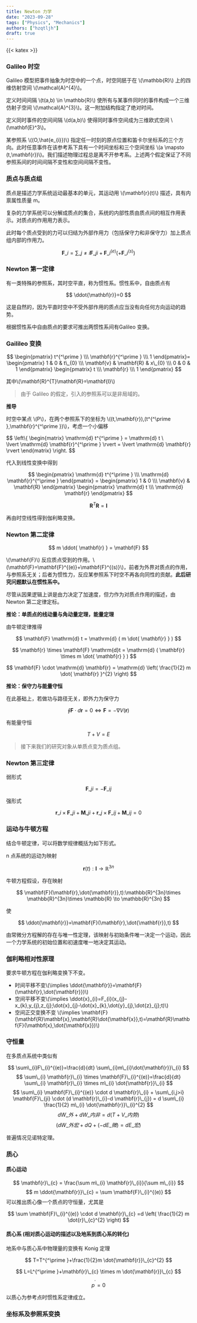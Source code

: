 ```yaml
---
title: Newton 力学
date: "2023-09-28"
tags: ["Physics", "Mechanics"]
authors: ["hzqtljh"]
draft: true
---
```

{{< katex >}}
### Galileo 时空

Galileo 模型把事件抽象为时空中的一个点，时空同胚于在 \\(\mathbb{R}\\) 上的四维仿射空间 \\(\mathcal{A}^{4}\\)。

定义时间间隔 \\(t(a,b) \in \mathbb{R}\\) 使所有与某事件同时的事件构成一个三维仿射子空间 \\(\mathcal{A}^{3}\\)。这一附加结构指定了绝对时间。

定义同时事件的空间间隔 \\(d(a,b)\\) 使得同时事件空间成为三维欧式空间 \\(\mathbf{E}^3\\)。

某参照系 \\((O,\hat{e\_{i}})\\) 指定任一时刻的原点位置和笛卡尔坐标系的三个方向。此时任意事件在该参考系下具有一个时间坐标和三个空间坐标 \\(a \mapsto (t,\mathbf{r})\\)。我们描述物理过程总是离不开参考系。上述两个假定保证了不同参照系间的时间间隔不变性和空间间隔不变性。

### 质点与质点组

质点是描述力学系统运动最基本的单元，其运动用 \\(\mathbf{r}(t)\\) 描述，具有内禀属性质量 m。

复杂的力学系统可以分解成质点的集合，系统的内部性质由质点间的相互作用表示。对质点的作用用力表示。

此时每个质点受到的力可以归结为外部作用力（包括保守力和非保守力）加上质点组内部的作用力。

$$
\mathbf{F}\_{i}=\sum\_{j\neq i} \mathbf{F}\_{ji}+\mathbf{F}\_{i}^{(e)}(+\mathbf{F}\_{i}^{(s)})
$$

### Newton 第一定律

有一类特殊的参照系，其时空平直，称为惯性系。惯性系中，自由质点有

$$
\ddot{\mathbf{r}}=0
$$

这是自然的，因为平直时空中不受外部作用的质点应当没有向任何方向运动的趋势。

根据惯性系中自由质点的要求可推出两惯性系间有Galileo 变换。

### Gailileo 变换

$$
\begin{pmatrix}
t^{^\prime } \\\
\mathbf{r}^{^\prime } \\\
1
\end{pmatrix}=
\begin{pmatrix}
1 & 0 & t\_{0} \\\
\mathbf{v} & \mathbf{R} & x\_{0} \\\
0 & 0 & 1
\end{pmatrix}
\begin{pmatrix}
t \\\
\mathbf{r} \\\
1
\end{pmatrix}
$$

其中\\(\mathbf{R}^{T}\mathbf{R}=\mathbf{I}\\)

> 由于 Galileo 的假定，引入的参照系可以是非局域的。

**推导**

时空中某点 \\(P\\)，在两个参照系下的坐标为 \\((t,\mathbf{r}),(t^{^\prime },\mathbf{r}^{^\prime })\\)，考虑一个小偏移

$$
\left\\{
\begin{matrix}
\mathrm{d} t^{^\prime } = \mathrm{d} t \\\
\lvert \mathrm{d} \mathbf{r}^{^\prime } \rvert = \lvert \mathrm{d} \mathbf{r} \rvert
\end{matrix}
\right.
$$

代入到线性变换中得到

$$
\begin{pmatrix}
\mathrm{d} t^{^\prime } \\\
\mathrm{d} \mathbf{r}^{^\prime }
\end{pmatrix} =
\begin{pmatrix}
1 & 0 \\\
\mathbf{v} & \mathbf{R}
\end{pmatrix}
\begin{pmatrix}
\mathrm{d} t \\\
\mathrm{d} \mathbf{r}
\end{pmatrix}
$$

$$
\mathbf{R}^{T} \mathbf{R} = \mathbf{I}
$$

再由时空线性得到伽利略变换。

### Newton 第二定律

$$
m \ddot{ \mathbf{r} } = \mathbf{F}
$$

\\(\mathbf{F}\\) 反应质点受到的作用。\\(\mathbf{F}=\mathbf{F}^{(e)}+\mathbf{F}^{(s)}\\)，前者为外界对质点的作用，与参照系无关；后者为惯性力，反应某参照系下时空不再各向同性的贡献。**此后研究问题默认在惯性系中。**

尽管从因果逻辑上讲是由力决定了加速度，但力作为对质点作用的描述，由 Newton 第二定律定标。

**推论：单质点的线动量与角动量定理，能量定理**

由牛顿定律推得

$$
\mathbf{F} \mathrm{d} t = \mathrm{d} ( m \dot{ \mathbf{r} } )
$$

$$
\mathbf{r} \times \mathbf{F} \mathrm{d}t = \mathrm{d} ( \mathbf{r} \times m \dot{ \mathbf{r} } )
$$

$$
\mathbf{F} \cdot \mathrm{d} \mathbf{r} = \mathrm{d} \left( \frac{1}{2} m \dot{ \mathbf{r} }^{2} \right)
$$

**推论：保守力与能量守恒**

在此基础上，若做功与路径无关，即外力为保守力

$$
\oint \mathbf{F}\cdot d\mathbf{r}=0 \iff \mathbf{F}=-\nabla V(\mathbf{r})
$$

有能量守恒

$$
T+V=E
$$

> 接下来我们的研究对象从单质点变为质点组。

### Newton 第三定律

弱形式

$$
\mathbf{F}\_{ji} = - \mathbf{F}\_{ij}
$$

强形式

$$
\mathbf{r}\_{i} \times \mathbf{F}\_{ji} + \mathbf{M}\_{ji} + \mathbf{r}\_{j} \times \mathbf{F}\_{ij} + \mathbf{M}\_{ij} = 0
$$

### 运动与牛顿方程

结合牛顿定律，可以将数学规律概括为如下形式。

n 点系统的运动为映射

$$
\mathbf{r}(t):\mathbf{I} \to \mathbb{R}^{3n}
$$

牛顿方程假设，存在映射

$$
\mathbf{F}(\mathbf{r},\dot{\mathbf{r}},t):\mathbb{R}^{3n}\times \mathbb{R}^{3n}\times \mathbb{R} \to \mathbb{R}^{3n}
$$

使

$$
\ddot{\mathbf{r}}=\mathbf{F}(\mathbf{r},\dot{\mathbf{r}},t)
$$

由常微分方程解的存在与唯一性定理，该映射与初始条件唯一决定一个运动，因此一个力学系统的初始位置和初速度唯一地决定其运动。

### 伽利略相对性原理

要求牛顿方程在伽利略变换下不变。
- 时间平移不变\\(\implies \ddot{\mathbf{r}}=\mathbf{F}(\mathbf{r},\dot{\mathbf{r}})\\)
- 空间平移不变\\(\implies \ddot{x}\_{i}=F\_{i}(x\_{j}-x\_{k},y\_{j},z\_{j};\dot{x}\_{j}-\dot{x}\_{k},\dot{y}\_{j},\dot{z}\_{j};t)\\)
- 空间正交变换不变 \\(\implies \mathbf{F}(\mathbf{R}\mathbf{x},\mathbf{R}\dot{\mathbf{x}},t)=\mathbf{R}\mathbf{F}(\mathbf{x},\dot{\mathbf{x}})\\)

### 守恒量

在多质点系统中类似有

$$
\sum\_{i}F\_{i}^{(e)}=\frac{d}{dt} \sum\_{i}m\_{i}\dot{\mathbf{r}}\_{i}
$$
$$
\sum\_{i} \mathbf{r}\_{i} \times \mathbf{F}\_{i}^{(e)}=\frac{d}{dt} \sum\_{i} \mathbf{r}\_{i} \times m\_{i} \dot{\mathbf{r}}\_{i}
$$
$$
\sum\_{i} \mathbf{F}\_{i}^{(e)} \cdot d \mathbf{r}\_{i} + \sum\_{i,j>i} \mathbf{F}\_{ji} \cdot (d \mathbf{r}\_{i}-d \mathbf{r}\_{j}) = d \sum\_{i} \frac{1}{2} m\_{i} \dot{\mathbf{r}}\_{i}^{2}
$$
$$
dW\_{外}+dW\_{内非}=d(T+V\_{内势})
$$
$$
(dW\_{外宏}+dQ+(-dE\_{微})=dE\_{宏})
$$

普遍情况见诺特定理。

### 质心

#### 质心运动

$$
\mathbf{r}\_{c} = \frac{\sum m\_{i} \mathbf{r}\_{i}}{\sum m\_{i}}
$$
$$
m \ddot{\mathbf{r}}\_{c} = \sum \mathbf{F}\_{i}^{(e)}
$$
可以推出质心像一个质点的守恒量，尤其是

$$
\sum \mathbf{F}\_{i}^{(e)} \cdot d \mathbf{r}\_{c} =d \left( \frac{1}{2} m \dot{r}\_{c}^{2} \right)
$$

#### 质心系 (相对质心运动的描述以及地系到质心系的转化)

地系中与质心系中物理量的变换有 Konig 定理

$$
T=T^{^\prime }+\frac{1}{2}m \dot{\mathbf{r}}\_{c}^{2}
$$

$$
L=L^{^\prime }+\mathbf{r}\_{c} \times m \dot{\mathbf{r}}\_{c}
$$

$$
p^{^\prime }=0
$$

以质心为参考点时惯性系定律成立。

### 坐标系及参照系变换
